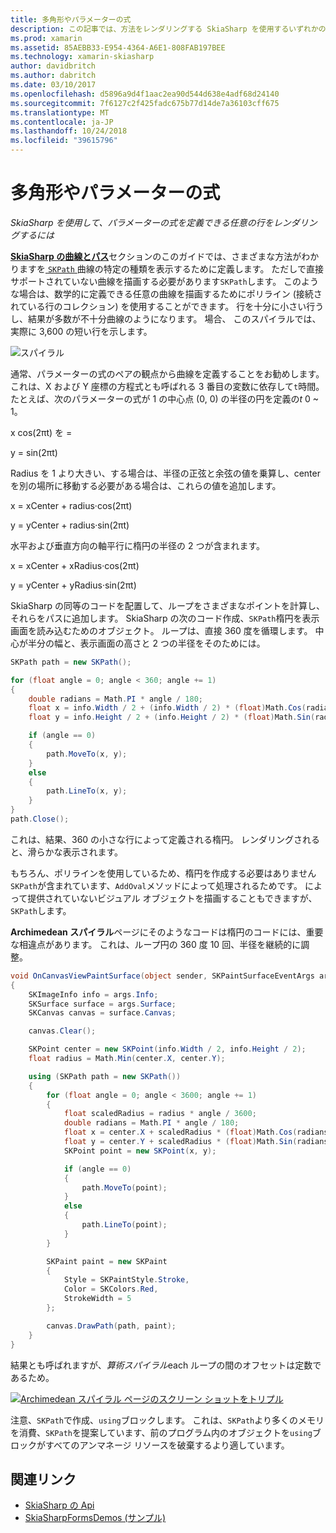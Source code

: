 ```yaml
---
title: 多角形やパラメーターの式
description: この記事では、方法をレンダリングする SkiaSharp を使用するいずれかの行パラメーターの式を定義でき、サンプル コードでこのことについて説明します。
ms.prod: xamarin
ms.assetid: 85AEBB33-E954-4364-A6E1-808FAB197BEE
ms.technology: xamarin-skiasharp
author: davidbritch
ms.author: dabritch
ms.date: 03/10/2017
ms.openlocfilehash: d5896a9d4f1aac2ea90d544d638e4adf68d24140
ms.sourcegitcommit: 7f6127c2f425fadc675b77d14de7a36103cff675
ms.translationtype: MT
ms.contentlocale: ja-JP
ms.lasthandoff: 10/24/2018
ms.locfileid: "39615796"
---
```

# <a name="polylines-and-parametric-equations"></a>多角形やパラメーターの式

_SkiaSharp を使用して、パラメーターの式を定義できる任意の行をレンダリングするには_

[ **SkiaSharp の曲線とパス**](../curves/index.md)セクションのこのガイドでは、さまざまな方法がわかりますを[ `SKPath` ](xref:SkiaSharp.SKPath)曲線の特定の種類を表示するために定義します。 ただしで直接サポートされていない曲線を描画する必要があります`SKPath`します。 このような場合は、数学的に定義できる任意の曲線を描画するためにポリライン (接続されている行のコレクション) を使用することができます。 行を十分に小さい行うし、結果が多数が不十分曲線のようになります。 場合、 このスパイラルでは、実際に 3,600 の短い行を示します。

![](polylines-images/spiralexample.png "スパイラル")

通常、パラメーターの式のペアの観点から曲線を定義することをお勧めします。 これは、X および Y 座標の方程式とも呼ばれる 3 番目の変数に依存して`t`時間。 たとえば、次のパラメーターの式が 1 の中心点 (0, 0) の半径の円を定義の*t* 0 ~ 1。

x cos(2πt) を =

y = sin(2πt)

 Radius を 1 より大きい、する場合は、半径の正弦と余弦の値を乗算し、center を別の場所に移動する必要がある場合は、これらの値を追加します。

x = xCenter + radius·cos(2πt)

y = yCenter + radius·sin(2πt)

水平および垂直方向の軸平行に楕円の半径の 2 つが含まれます。

x = xCenter + xRadius·cos(2πt)

y = yCenter + yRadius·sin(2πt)

SkiaSharp の同等のコードを配置して、ループをさまざまなポイントを計算し、それらをパスに追加します。 SkiaSharp の次のコード作成、`SKPath`楕円を表示画面を読み込むためのオブジェクト。 ループは、直接 360 度を循環します。 中心が半分の幅と、表示画面の高さと 2 つの半径をそのためには。

```csharp
SKPath path = new SKPath();

for (float angle = 0; angle < 360; angle += 1)
{
    double radians = Math.PI * angle / 180;
    float x = info.Width / 2 + (info.Width / 2) * (float)Math.Cos(radians);
    float y = info.Height / 2 + (info.Height / 2) * (float)Math.Sin(radians);

    if (angle == 0)
    {
        path.MoveTo(x, y);
    }
    else
    {
        path.LineTo(x, y);
    }
}
path.Close();
```

これは、結果、360 の小さな行によって定義される楕円。 レンダリングされると、滑らかな表示されます。

もちろん、ポリラインを使用しているため、楕円を作成する必要はありません`SKPath`が含まれています、`AddOval`メソッドによって処理されるためです。 によって提供されていないビジュアル オブジェクトを描画することもできますが、`SKPath`します。

**Archimedean スパイラル**ページにそのようなコードは楕円のコードには、重要な相違点があります。 これは、ループ円の 360 度 10 回、半径を継続的に調整。

```csharp
void OnCanvasViewPaintSurface(object sender, SKPaintSurfaceEventArgs args)
{
    SKImageInfo info = args.Info;
    SKSurface surface = args.Surface;
    SKCanvas canvas = surface.Canvas;

    canvas.Clear();

    SKPoint center = new SKPoint(info.Width / 2, info.Height / 2);
    float radius = Math.Min(center.X, center.Y);

    using (SKPath path = new SKPath())
    {
        for (float angle = 0; angle < 3600; angle += 1)
        {
            float scaledRadius = radius * angle / 3600;
            double radians = Math.PI * angle / 180;
            float x = center.X + scaledRadius * (float)Math.Cos(radians);
            float y = center.Y + scaledRadius * (float)Math.Sin(radians);
            SKPoint point = new SKPoint(x, y);

            if (angle == 0)
            {
                path.MoveTo(point);
            }
            else
            {
                path.LineTo(point);
            }
        }

        SKPaint paint = new SKPaint
        {
            Style = SKPaintStyle.Stroke,
            Color = SKColors.Red,
            StrokeWidth = 5
        };

        canvas.DrawPath(path, paint);
    }
}
```

結果とも呼ばれますが、*算術スパイラル*each ループの間のオフセットは定数であるため。

[![](polylines-images/archimedeanspiral-small.png "Archimedean スパイラル ページのスクリーン ショットをトリプル")](polylines-images/archimedeanspiral-large.png#lightbox "Archimedean スパイラル ページの 3 倍になるスクリーン ショット")

注意、`SKPath`で作成、`using`ブロックします。 これは、`SKPath`より多くのメモリを消費、`SKPath`を提案しています、前のプログラム内のオブジェクトを`using`ブロックがすべてのアンマネージ リソースを破棄するより適しています。


## <a name="related-links"></a>関連リンク

- [SkiaSharp の Api](https://docs.microsoft.com/dotnet/api/skiasharp)
- [SkiaSharpFormsDemos (サンプル)](https://developer.xamarin.com/samples/xamarin-forms/SkiaSharpForms/Demos/)
